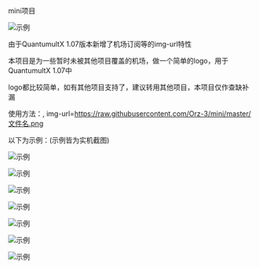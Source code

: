 
mini项目

![示例](https://raw.githubusercontent.com/Orz-3/mini/master/拼图.jpg)

由于QuantumultX 1.07版本新增了机场订阅等的img-url特性

本项目是为一些暂时未被其他项目覆盖的机场，做一个简单的logo，用于QuantumultX 1.07中

logo都比较简单，如有其他项目支持了，建议转用其他项目，本项目仅作查缺补漏

使用方法：, img-url=https://raw.githubusercontent.com/Orz-3/mini/master/文件名.png

以下为示例：(示例皆为实机截图)

![示例](https://raw.githubusercontent.com/Orz-3/mini/master/photo0.jpg)

![示例](https://raw.githubusercontent.com/Orz-3/mini/master/photo1.jpg)

![示例](https://raw.githubusercontent.com/Orz-3/mini/master/photo2.jpg)

![示例](https://raw.githubusercontent.com/Orz-3/mini/master/photo3.jpg)

![示例](https://raw.githubusercontent.com/Orz-3/mini/master/photo4.jpg)

![示例](https://raw.githubusercontent.com/Orz-3/mini/master/photo5.png)

![示例](https://raw.githubusercontent.com/Orz-3/mini/master/photo6.jpg)
